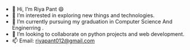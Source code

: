 - 👋 Hi, I’m Riya Pant 😄
- 👀 I’m interested in exploring new things and technologies.
- 🌱 I’m currently pursuing my graduation in Computer Science And Enginerring .
- 💞️ I’m looking to collaborate on python projects and web development.
- 📫 Email: riyapant012@gmail.com

<!---
riyapant-source/riyapant-source is a ✨ special ✨ repository because its `README.md` (this file) appears on your GitHub profile.
You can click the Preview link to take a look at your changes.
--->
